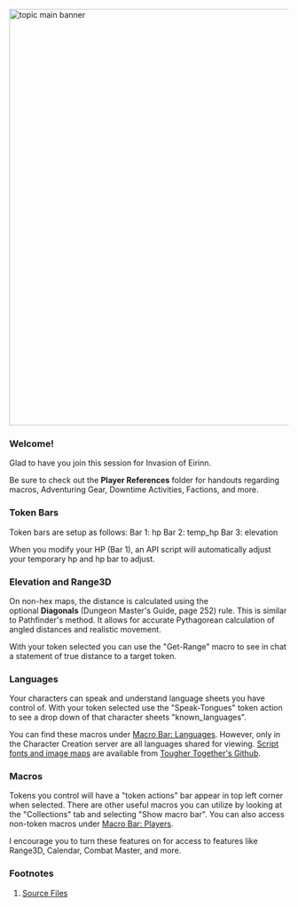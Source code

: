 ﻿<!-- MotD Note -->
<!-- handouts -->

<!-- Reference URLS -->
[Repo Files]: https://github.com/Tougher-Together-DnD/default-game-assets/tree/main/handouts "Tougher Together VTTES Files"
[Fonts]: https://github.com/Tougher-Together-DnD/common-assets/tree/main/Templates/Fonts
[Github]: https://github.com/Tougher-Together-DnD

<!-- Images -->
[Main Banner]: https://raw.githubusercontent.com/Tougher-Together-DnD/default-game-assets/main/handouts/images/motd-note/motd-note-banner.webp#banner "topic main banner"

<style>
/* CSS style for NaturalCrit Homebrew render. */
.phb#p1{ text-align:left; }
.phb#p1:after{ display:none; }
.phb p+p { margin-top:.2em; }
.phb blockquote { margin-top:1em; margin-bottom:2em; }
.phb h1, .phb h2, .phb h3, .phb h4, sup, span { color:#006699; }
span { font-weight:bold; }
ul li { line-height:2; }
.phb table tbody tr td { border:1px solid #1C6EA4; text-align:left; }
th:empty { display:none; }

/* css for markdown */
img[src*="#banner"] { display:block; margin-left:auto; margin-right:auto; width:750px; }
</style>

![][Main Banner]

### Welcome!
Glad to have you join this session for Invasion of Eirinn.

Be sure to check out the **Player References** folder for handouts regarding macros, Adventuring Gear, Downtime Activities, Factions, and more.

### **Token Bars**
Token bars are setup as follows: Bar 1: hp Bar 2: temp\_hp Bar 3: elevation

When you modify your HP (Bar 1), an API script will automatically adjust your temporary hp and hp bar to adjust.

### **Elevation and Range3D**
On non-hex maps, the distance is calculated using the optional **Diagonals** (Dungeon Master's Guide, page 252) rule. This is similar to Pathfinder's method. It allows for accurate Pythagorean calculation of angled distances and realistic movement.

With your token selected you can use the "Get-Range" macro to see in chat a statement of true distance to a target token.

### **Languages**
Your characters can speak and understand language sheets you have control of. With your token selected use the "Speak-Tongues" token action to see a drop down of that character sheets "known\_languages".

You can find these macros under [Macro Bar: Languages](http://journal.roll20.net/character/-M4N4-MdtXflrmiK8bxS). However, only in the Character Creation server are all languages shared for viewing. [Script fonts and image maps][Fonts]  are available from [Tougher Together's Github][Github].

### **Macros**
Tokens you control will have a "token actions" bar appear in top left corner when selected. There are other useful macros you can utilize by looking at the "Collections" tab and selecting "Show macro bar". You can also access non-token macros under [Macro Bar: Players](http://journal.roll20.net/character/-M4JY9N35onSFTc71M35).

I encourage you to turn these features on for access to features like Range3D, Calendar, Combat Master, and more.

### Footnotes

1. [Source Files][Repo Files]